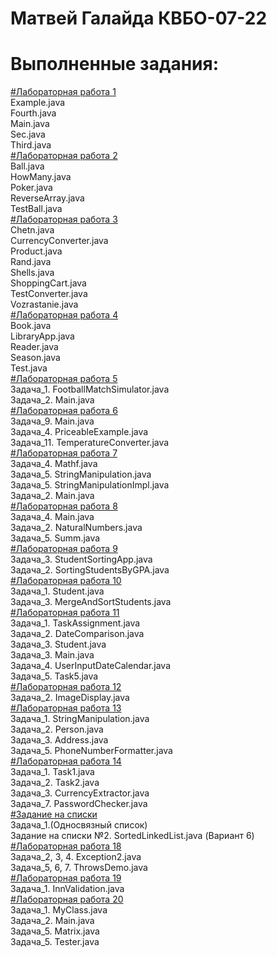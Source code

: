 # Матвей Галайда КВБО-07-22

# Выполненные задания:
<a href = "https://github.com/mag7231/labs/tree/main/src/ru/mirea/laba1"> #Лабораторная работа 1 <a> <br>
Example.java <br>
Fourth.java <br> 
Main.java <br>
Sec.java <br>
Third.java <br>
<a href = "https://github.com/mag7231/labs/tree/main/src/ru/mirea/laba2"> #Лабораторная работа 2 <a> <br>
Ball.java <br>
HowMany.java <br>
Poker.java <br>
ReverseArray.java <br>
TestBall.java <br>
<a href = "https://github.com/mag7231/labs/tree/main/src/ru/mirea/laba3"> #Лабораторная работа 3 <a> <br>
Chetn.java <br>
CurrencyConverter.java <br>
Product.java <br>
Rand.java <br>
Shells.java <br>
ShoppingCart.java <br>
TestConverter.java <br>
Vozrastanie.java <br>
<a href = "https://github.com/mag7231/labs/tree/main/src/ru/mirea/laba4"> #Лабораторная работа 4 <a> <br>
Book.java <br>
LibraryApp.java <br>
Reader.java <br>
Season.java <br>
Test.java <br>
<a href = "https://github.com/mag7231/labs/tree/main/src/ru/mirea/laba5"> #Лабораторная работа 5 <a> <br>
Задача_1. FootballMatchSimulator.java <br>
Задача_2. Main.java <br>
<a href = "https://github.com/mag7231/labs/tree/main/src/ru/mirea/laba6"> #Лабораторная работа 6 <a> <br>
Задача_9. Main.java <br>
Задача_4. PriceableExample.java <br>
Задача_11. TemperatureConverter.java <br>
<a href = "https://github.com/mag7231/labs/tree/main/src/ru/mirea/laba7"> #Лабораторная работа 7 <a> <br>
Задача_4. Mathf.java <br>
Задача_5. StringManipulation.java <br>
Задача_5. StringManipulationImpl.java <br>
Задача_2. Main.java <br>
<a href = "https://github.com/mag7231/labs/tree/main/src/ru/mirea/laba8"> #Лабораторная работа 8 <a> <br>
Задача_4. Main.java <br>
Задача_2. NaturalNumbers.java <br>
Задача_5. Summ.java <br>
<a href = "https://github.com/mag7231/labs/tree/main/src/ru/mirea/laba9"> #Лабораторная работа 9 <a> <br>
Задача_3. StudentSortingApp.java <br>
Задача_2. SortingStudentsByGPA.java <br>
<a href = "https://github.com/mag7231/labs/tree/main/src/ru/mirea/laba10"> #Лабораторная работа 10 <a> <br>
Задача_1. Student.java <br>
Задача_3. MergeAndSortStudents.java <br>
<a href = "https://github.com/mag7231/labs/tree/main/src/ru/mirea/laba11"> #Лабораторная работа 11 <a> <br>
Задача_1. TaskAssignment.java <br>
Задача_2. DateComparison.java <br>
Задача_3. Student.java <br>
Задача_3. Main.java <br>
Задача_4. UserInputDateCalendar.java <br>
Задача_5. Task5.java <br>
<a href = "https://github.com/mag7231/labs/tree/main/src/ru/mirea/laba12"> #Лабораторная работа 12 <a> <br>
Задача_2. ImageDisplay.java <br>
<a href = "https://github.com/mag7231/labs/tree/main/src/ru/mirea/laba13"> #Лабораторная работа 13 <a> <br>
Задача_1. StringManipulation.java <br>
Задача_2. Person.java <br>
Задача_3. Address.java <br>
Задача_5. PhoneNumberFormatter.java <br>
<a href = "https://github.com/mag7231/labs/tree/main/src/ru/mirea/laba14"> #Лабораторная работа 14 <a> <br>
Задача_1. Task1.java <br>
Задача_2. Task2.java <br>
Задача_3. CurrencyExtractor.java <br>
Задача_7. PasswordChecker.java <br>
<a href = "https://github.com/mag7231/labs/tree/main/src/ru/mirea/laba17"> #Задание на списки <a> <br>
Задача_1.(Односвязный список) <br>
Задание на списки №2. SortedLinkedList.java (Вариант 6) <br>
<a href = "https://github.com/mag7231/labs/tree/main/src/ru/mirea/laba18"> #Лабораторная работа 18 <a> <br>
Задача_2, 3, 4. Exception2.java <br>
Задача_5, 6, 7. ThrowsDemo.java <br>
<a href = "https://github.com/mag7231/labs/tree/main/src/ru/mirea/laba19"> #Лабораторная работа 19 <a> <br>
Задача_1. InnValidation.java <br>
<a href = "https://github.com/mag7231/labs/tree/main/src/ru/mirea/laba20"> #Лабораторная работа 20 <a> <br>
Задача_1. MyClass.java <br>
Задача_2. Main.java <br>
Задача_5. Matrix.java <br>
Задача_5. Tester.java <br>
